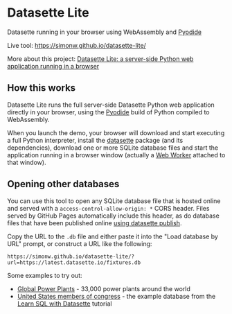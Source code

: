 # Datasette Lite

Datasette running in your browser using WebAssembly and [Pyodide](https://pyodide.org)

Live tool: https://simonw.github.io/datasette-lite/

More about this project: [Datasette Lite: a server-side Python web application running in a browser](https://simonwillison.net/2022/May/4/datasette-lite/)

## How this works

Datasette Lite runs the full server-side Datasette Python web application directly in your browser, using the [Pyodide](https://pyodide.org) build of Python compiled to WebAssembly.

When you launch the demo, your browser will download and start executing a full Python interpreter, install the [datasette](https://pypi.org/project/datasette/) package (and its dependencies), download one or more SQLite database files and start the application running in a browser window (actually a [Web Worker](https://developer.mozilla.org/en-US/docs/Web/API/Web_Workers_API/Using_web_workers) attached to that window).

## Opening other databases

You can use this tool to open any SQLite database file that is hosted online and served with a `access-control-allow-origin: *` CORS header. Files served by GitHub Pages automatically include this header, as do database files that have been published online [using datasette publish](https://docs.datasette.io/en/stable/publish.html).

Copy the URL to the `.db` file and either paste it into the "Load database by URL" prompt, or construct a URL like the following:

    https://simonw.github.io/datasette-lite/?url=https://latest.datasette.io/fixtures.db

Some examples to try out:

- [Global Power Plants](https://simonw.github.io/datasette-lite/?url=https://global-power-plants.datasettes.com/global-power-plants.db) - 33,000 power plants around the world
- [United States members of congress](https://simonw.github.io/datasette-lite/?url=https://congress-legislators.datasettes.com/legislators.db) - the example database from the [Learn SQL with Datasette](https://datasette.io/tutorials/learn-sql) tutorial
